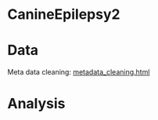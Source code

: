 # CanineEpilepsy2

# Data

Meta data cleaning: [metadata_cleaning.html](http://htmlpreview.github.io/?knit_html/metadata_cleaning.html) 

# Analysis

